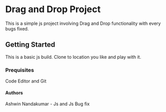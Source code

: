 # Drag and Drop Project

This is a simple js project involving Drag and Drop functionality with every bugs fixed.

## Getting Started

This is a basic js build. Clone to location you like and play with it.

### Prequisites

Code Editor and Git

#### Authors

Ashwin Nandakumar - Js and Js Bug fix